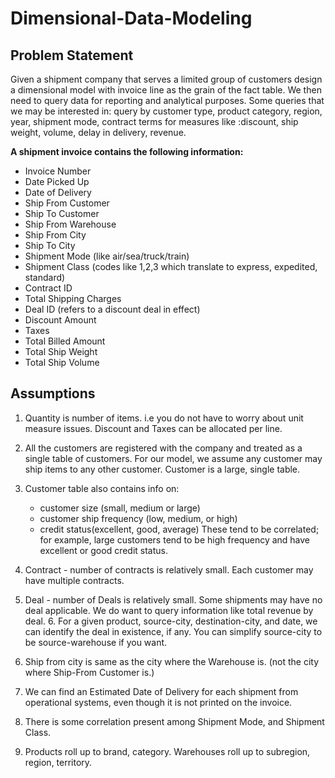 # Dimensional-Data-Modeling

## Problem Statement

Given a shipment company that serves a limited group of customers design a dimensional model with invoice line as the grain of the fact table. We then need to query data for reporting and analytical purposes. Some queries that we may be interested in:  query by customer type, product category, region, year, shipment mode, contract terms for measures like :discount, ship weight, volume, delay in delivery, revenue.  

**A shipment invoice contains the following information:**

- Invoice Number
- Date Picked Up
- Date of Delivery
- Ship From Customer
- Ship To Customer
- Ship From Warehouse
- Ship From City
- Ship To City
- Shipment Mode (like air/sea/truck/train)
- Shipment Class (codes like 1,2,3 which translate to express, expedited, standard)
- Contract ID
- Total Shipping Charges
- Deal ID  (refers to a discount deal in effect)
- Discount Amount
- Taxes
- Total Billed Amount
- Total Ship Weight
- Total Ship Volume

## Assumptions

1. Quantity is number of items. i.e  you do not have to worry about unit measure issues.
    Discount and Taxes can be allocated per line.
    

2. All the customers are registered with the company and treated as a single table of customers. For our model, we assume any customer may ship items to any other customer.  Customer is a large, single table.

3. Customer table also contains info on:
   - customer size (small, medium or large)
   - customer ship frequency (low, medium, or high)
   - credit status(excellent, good, average)
These tend to be correlated; for example,  large customers tend to be high frequency and have excellent or good credit status.  

4. Contract -  number of contracts is relatively small. Each customer may have multiple contracts.
5. Deal -  number of Deals is relatively small. Some shipments may have no deal applicable.  We do want to query information like total revenue by deal. 6. For a given product, source-city, destination-city, and date, we can identify the deal in existence, if any.  You can simplify source-city to be source-warehouse if you want.

7. Ship from city is same as the city where the Warehouse is. (not the city where Ship-From Customer is.)

8. We can find an Estimated Date of Delivery for each shipment from operational systems, even though it is not printed on the invoice.

9. There is some correlation present among Shipment Mode, and Shipment Class.

10. Products roll up to brand, category.  Warehouses roll up to subregion, region, territory.






